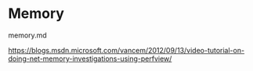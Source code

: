 # Memory

memory.md

https://blogs.msdn.microsoft.com/vancem/2012/09/13/video-tutorial-on-doing-net-memory-investigations-using-perfview/
